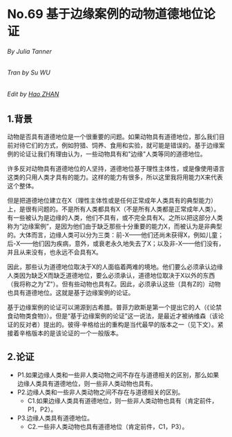 # No.69 基于边缘案例的动物道德地位论证

###### By Julia Tanner

###### Tran by Su WU

###### Edit by [Hao ZHAN](https://github.com/zhanhao93)



## 1.背景

动物是否具有道德地位是一个很重要的问题。如果动物具有道德地位，那么我们目前对待它们的方式，例如狩猎、饲养、食用和实验，就可能是错误的。基于边缘案例的论证让我们有理由认为，一些动物具有和"边缘"人类等同的道德地位。

许多反对动物具有道德地位的人坚持，道德地位基于理性主体性，或是像使用语言这类的只用人类才具有的能力。这样的能力有很多，所以这里我将用能力X来代表这个整体。

但是把道德地位建立在X（理性主体性或是任何正常成年人类具有的典型能力）上，是很有问题的。不是所有人类都具有X（不是所有人类都是正常成年人类）。有一些被认为是边缘的人类，他们不具有，或不完全具有X。之所以把这部分人类称为“边缘案例”，是因为他们由于缺乏那些十分重要的能力X，而被认为是非典型的。大体而言，边缘人类可以分为三类：前-X——他们还尚未获得X，例如儿童；后-X——他们因为疾病，意外，或衰老永久地失去了X；以及非-X——他们没有，并且从来没有，也永远不会具有X。

因此，那些认为道德地位取决于X的人面临着两难的境地。他们要么必须承认边缘人类因为缺乏X而缺乏道德地位，要么必须承认，道德地位取决于X以外的东西（我将称之为"Z"）。但有些动物也具有Z。因此，必须承认这些（具有Z的）动物也具有道德地位。这就是基于边缘案例的论证。

基于边缘案例的论证可以溯源到古希腊。普菲力欧斯是第一个提出它的人（《论禁食动物类食物》）。但是“基于边缘案例的论证”这一说法，是最近才被纳维森（该论证的反对者）提出的。彼得·辛格给出的重构是当代最早的版本之一（见下文）。紧接着辛格版本的是该论证的一个一般版本。

## 2.论证



- P1.如果边缘人类和一些非人类动物之间不存在与道德相关的区别，那么如果边缘人类具有道德地位，则一些非人类动物也具有。
- P2.边缘人类和一些非人类动物之间不存在与道德相关的区别。
  - C1.如果边缘人类具有道德地位，则一些非人类动物也具有（肯定前件，P1，P2）。
- P3.边缘人类具有道德地位。
  - C2.一些非人类动物也具有道德地位（肯定前件，C1，P3）。
